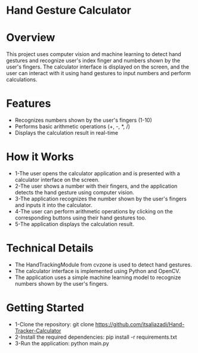 # Hand Gesture Calculator
# Overview
This project uses computer vision and machine learning to detect hand gestures and recognize user's index finger and numbers shown by the user's fingers. The calculator interface is displayed on the screen, and the user can interact with it using hand gestures to input numbers and perform calculations.
# Features
* Recognizes numbers shown by the user's fingers (1-10)
* Performs basic arithmetic operations (+, -, *, /)
* Displays the calculation result in real-time
# How it Works
* 1-The user opens the calculator application and is presented with a calculator interface on the screen.
* 2-The user shows a number with their fingers, and the application detects the hand gesture using computer vision.
* 3-The application recognizes the number shown by the user's fingers and inputs it into the calculator.
* 4-The user can perform arithmetic operations by clicking on the corresponding buttons using their hand gestures too.
* 5-The application displays the calculation result.
# Technical Details
* The HandTrackingModule from cvzone is used to detect hand gestures.
* The calculator interface is implemented using Python and OpenCV.
* The application uses a simple machine learning model to recognize numbers shown by the user's fingers.
# Getting Started
* 1-Clone the repository: git clone https://github.com/itsaliazadi/Hand-Tracker-Calculator
* 2-Install the required dependencies: pip install -r requirements.txt
* 3-Run the application: python main.py
